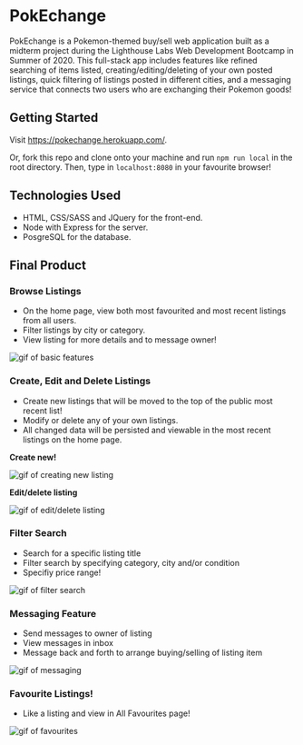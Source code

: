 # PokEchange

PokEchange is a Pokemon-themed buy/sell web application built as a midterm project during the Lighthouse Labs Web Development Bootcamp in Summer of 2020. This full-stack app includes features like refined searching of items listed, creating/editing/deleting of your own posted listings, quick filtering of listings posted in different cities, and a messaging service that connects two users who are exchanging their Pokemon goods!

## Getting Started

Visit https://pokechange.herokuapp.com/.

Or, fork this repo and clone onto your machine and run `npm run local` in the root directory. Then, type in `localhost:8080` in your favourite browser!

## Technologies Used

* HTML, CSS/SASS and JQuery for the front-end.
* Node with Express for the server.
* PosgreSQL for the database.

## Final Product

### Browse Listings

* On the home page, view both most favourited and most recent listings from all users.
* Filter listings by city or category.
* View listing for more details and to message owner!

![gif of basic features](https://github.com/mgibby91/pokechange/blob/master/img/pokechange-home.gif?raw=true)

### Create, Edit and Delete Listings

* Create new listings that will be moved to the top of the public most recent list!
* Modify or delete any of your own listings.
* All changed data will be persisted and viewable in the most recent listings on the home page.

**Create new!**

![gif of creating new listing](https://github.com/mgibby91/pokechange/blob/master/img/pokechange-newlisting.gif?raw=true)

**Edit/delete listing**

![gif of edit/delete listing](https://github.com/mgibby91/pokechange/blob/master/img/pokechange-editdelete.gif?raw=true)

### Filter Search

* Search for a specific listing title
* Filter search by specifying category, city and/or condition
* Specifiy price range!

![gif of filter search](https://github.com/mgibby91/pokechange/blob/master/img/pokechange-filter-search.gif?raw=true)

### Messaging Feature

* Send messages to owner of listing
* View messages in inbox
* Message back and forth to arrange buying/selling of listing item

![gif of messaging](https://github.com/mgibby91/pokechange/blob/master/img/pokexchange-messaging.gif?raw=true)

### Favourite Listings!

* Like a listing and view in All Favourites page!

![gif of favourites](https://github.com/mgibby91/pokechange/blob/master/img/pokechange-favourites.gif?raw=true)



